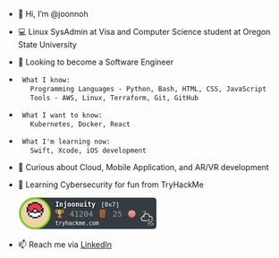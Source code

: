 - 👋 Hi, I’m @joonnoh
- 💻 Linux SysAdmin at Visa and Computer Science student at Oregon State University
- 👀 Looking to become a Software Engineer
-      What I know:
         Programming Languages - Python, Bash, HTML, CSS, JavaScript
         Tools - AWS, Linux, Terraform, Git, GitHub
-      What I want to know:
         Kubernetes, Docker, React
-      What I'm learning now:
         Swift, Xcode, iOS development
- 💞️ Curious about Cloud, Mobile Application, and AR/VR development
- 🌱 Learning Cybersecurity for fun from TryHackMe

     <a href="https://tryhackme.com/p/Injoonuity">![tryhackme-badge](badge.png)</a>


- 📫 Reach me via [LinkedIn](https://www.linkedin.com/in/joonnoh/)

<!---
joonnoh/joonnoh is a ✨ special ✨ repository because its `README.md` (this file) appears on your GitHub profile.
You can click the Preview link to take a look at your changes.
--->

